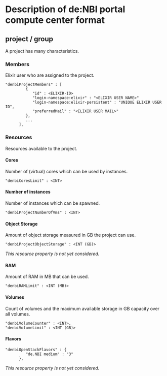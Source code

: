 # Description of de:NBI portal compute center format

## project / group

A project has many characteristics.

###  Members

Elixir user who are assigned to the project.

```
"denbiProjectMembers" : [
         {
            "id" : <ELIXIR-ID>
            "login-namespace:elixir" : "<ELIXIR USER NAME>"
            "login-namespace:elixir-persistent" : "UNIQUE ELIXIR USER ID",
            "preferredMail" : "<ELIXIR USER MAIL>"
         },
         ...
      ],
```

### Resources

Resources available to the project.

#### Cores
Number of (virtual) cores which can be used by instances.
```
"denbiCoresLimit" : <INT>
```
#### Number of instances
Number of instances which can be spawned.
```
"denbiProjectNumberOfVms" : <INT>
```
#### Object Storage
Amount of object storage measured in GB the project can use.
```
"denbiProjectObjectStorage" : <INT (GB)>
```
_This resource property is not yet considered._

#### RAM 
Amount of RAM in MB that can be used.
```
"denbiRAMLimit" : <INT (MB)>
```

#### Volumes

Count of volumes and the maximum available storage in GB capacity over 
all volumes.

```
"denbiVolumeCounter" : <INT>,
"denbiVolumeLimit" : <INT (GB)>
```

#### Flavors

```  
"denbiOpenStackFlavors" : {
         "de.NBI medium" : "3"
      },
```

_This resource property is not yet considered._